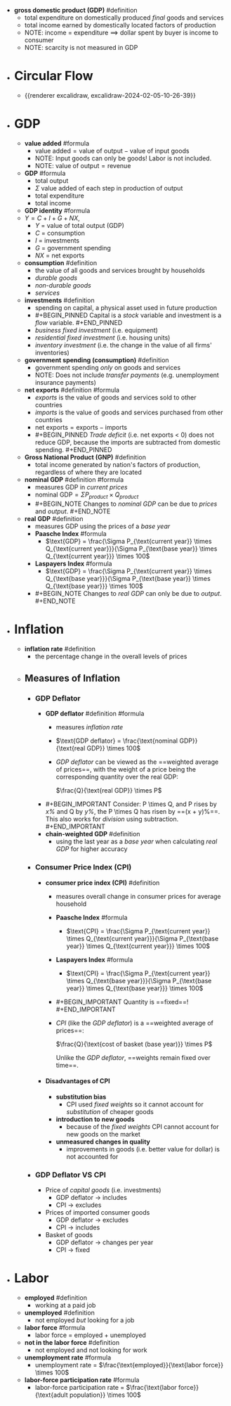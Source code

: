 - **gross domestic product (GDP)** #definition
	- total expenditure on domestically produced *final* goods and services
	- total income earned by domestically located factors of production
	- NOTE: income = expenditure $\implies$ dollar spent by buyer is income to consumer
	- NOTE: scarcity is not measured in GDP
- # Circular Flow
	- {{renderer excalidraw, excalidraw-2024-02-05-10-26-39}}
- # GDP
	- **value added** #formula
		- $\text{value added} = \text{value of output} - \text{value of input goods}$
		- NOTE: Input goods can only be goods! Labor is not included.
		- NOTE: $\text{value of output} = \text{revenue}$
	- **GDP** #formula
		- total output
		- $\Sigma$ value added of each step in production of output
		- total expenditure
		- total income
	- **GDP identity** #formula
	- $Y = C + I + G + NX$,
		- *Y* = value of total output (GDP)
		- *C* = consumption
		- *I* = investments
		- *G* = government spending
		- *NX* = net exports
	- **consumption** #definition
		- the value of all goods and services brought by households
		- *durable goods*
		- *non-durable goods*
		- *services*
	- **investments** #definition
		- spending on capital, a physical asset used in future production
		- #+BEGIN_PINNED
		  Capital is a *stock* variable and investment is a *flow* variable.
		  #+END_PINNED
		- *business fixed investment* (i.e. equipment)
		- *residential fixed investment* (i.e. housing units)
		- *inventory investment* (i.e. the change in the value of all firms' inventories)
	- **government spending (consumption)** #definition
		- government spending *only* on goods and services
		- NOTE: Does not include *transfer payments* (e.g. unemployment insurance payments)
	- **net exports** #definition #formula
		- *exports* is the value of goods and services sold to other countries
		- *imports* is the value of goods and services purchased from other countries
		- $\text{net exports} = \text{exports} - \text{imports}$
		- #+BEGIN_PINNED
		  *Trade deficit* (i.e. net exports < 0) does not reduce GDP, because the imports are subtracted from domestic spending.
		  #+END_PINNED
	- **Gross National Product (GNP)** #definition
		- total income generated by nation's factors of production, regardless of where they are located
	- **nominal GDP** #definition #formula
		- measures GDP in *current prices*
		- $\text{nominal GDP} = \Sigma P_{product} \times Q_{product}$
		- #+BEGIN_NOTE
		  Changes to *nominal GDP* can be due to *prices* and *output*.
		  #+END_NOTE
	- **real GDP** #definition
		- measures GDP using the prices of a *base year*
		- **Paasche Index** #formula
			- $\text{GDP} = \frac{\Sigma P_{\text{current year}} \times Q_{\text{current year}}}{\Sigma P_{\text{base year}} \times Q_{\text{current year}}} \times 100$
		- **Laspayers Index** #formula
			- $\text{GDP} = \frac{\Sigma P_{\text{current year}} \times Q_{\text{base year}}}{\Sigma P_{\text{base year}} \times Q_{\text{base year}}} \times 100$
		- #+BEGIN_NOTE
		  Changes to *real GDP* can only be due to *output*.
		  #+END_NOTE
- # Inflation
	- **inflation rate** #definition
		- the percentage change in the overall levels of prices
	- ## Measures of Inflation
		- ### GDP Deflator
			- **GDP deflator** #definition #formula
				- measures *inflation rate*
				- $\text{GDP deflator} = \frac{\text{nominal GDP}}{\text{real GDP}} \times 100$
				- *GDP deflator* can be viewed as the ==weighted average of prices==, with the weight of a price being the corresponding quantity over the real GDP: 
				  
				  $\frac{Q}{\text{real GDP}} \times P$
			- #+BEGIN_IMPORTANT
			  Consider: P \times Q, and P rises by *x%* and Q by *y%*, the P \times Q has risen by ==(x + y)%==.
			  This also works for *division* using subtraction.
			  #+END_IMPORTANT
			- **chain-weighted GDP** #definition
				- using the last year as a *base year* when calculating *real GDP* for higher accuracy
		- ###  Consumer Price Index (CPI)
			- **consumer price index (CPI)** #definition
				- measures overall change in consumer prices for average household
				- **Paasche Index** #formula
					- $\text{CPI} = \frac{\Sigma P_{\text{current year}} \times Q_{\text{current year}}}{\Sigma P_{\text{base year}} \times Q_{\text{current year}}} \times 100$
				- **Laspayers Index** #formula
					- $\text{CPI} = \frac{\Sigma P_{\text{current year}} \times Q_{\text{base year}}}{\Sigma P_{\text{base year}} \times Q_{\text{base year}}} \times 100$
				- #+BEGIN_IMPORTANT
				  Quantity is ==fixed==!
				  #+END_IMPORTANT
				- *CPI* (like the *GDP deflator*) is a ==weighted average of prices==:
				  
				  $\frac{Q}{\text{cost of basket (base year)}} \times P$
				  
				  Unlike the *GDP deflator*, ==weights remain fixed over time==.
			- #### Disadvantages of CPI
				- **substitution bias**
					- CPI used *fixed weights* so it cannot account for *substitution* of cheaper goods
				- **introduction to new goods**
					- because of the *fixed weights* CPI cannot account for new goods on the market
				- **unmeasured changes in quality**
					- improvements in goods (i.e. better value for dollar) is not accounted for
		- ### GDP Deflator VS CPI
			- Price of *capital goods* (i.e. investments)
				- GDP deflator $\rightarrow$ includes
				- CPI $\rightarrow$ excludes
			- Prices of imported consumer goods
				- GDP deflator $\rightarrow$ excludes
				- CPI $\rightarrow$ includes
			- Basket of goods
				- GDP deflator $\rightarrow$ changes per year
				- CPI $\rightarrow$ fixed
- # Labor
	- **employed** #definition
		- working at a paid job
	- **unemployed** #definition
		- not employed *but* looking for a job
	- **labor force** #formula
		- labor force = employed + unemployed
	- **not in the labor force** #definition
		- not employed and not looking for work
	- **unemployment rate** #formula
		- unemployment rate = $\frac{\text{employed}}{\text{labor force}} \times 100$
	- **labor-force participation rate** #formula
		- labor-force participation rate = $\frac{\text{labor force}}{\text{adult population}} \times 100$